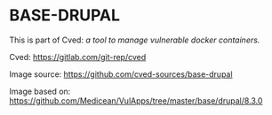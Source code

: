 # BASE-DRUPAL

This is part of Cved: *a tool to manage vulnerable docker containers.*

Cved: https://gitlab.com/git-rep/cved

Image source: https://github.com/cved-sources/base-drupal

Image based on: https://github.com/Medicean/VulApps/tree/master/base/drupal/8.3.0
